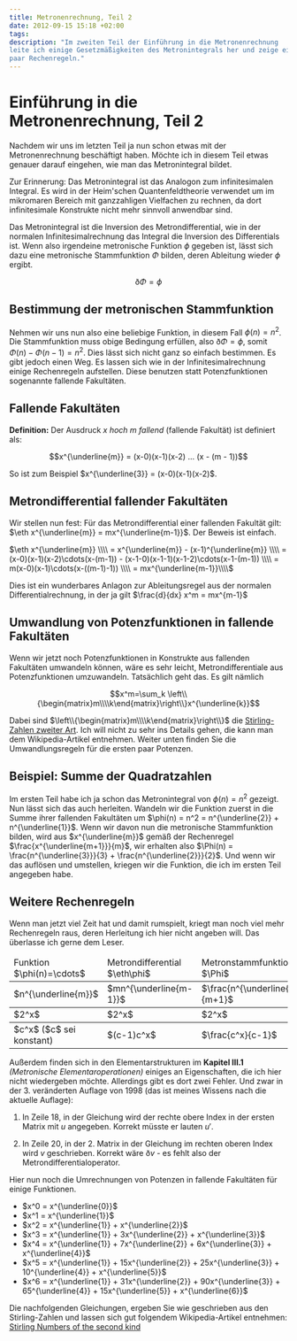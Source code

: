 ```yaml
---
title: Metronenrechnung, Teil 2
date: 2012-09-15 15:18 +02:00
tags:
description: "Im zweiten Teil der Einführung in die Metronenrechnung
leite ich einige Gesetzmäßigkeiten des Metronintegrals her und zeige ein
paar Rechenregeln."
---
```


# Einführung in die Metronenrechnung, Teil 2

Nachdem wir uns im letzten Teil ja nun schon etwas mit der
Metronenrechnung beschäftigt haben. Möchte ich in diesem Teil etwas
genauer darauf eingehen, wie man das Metronintegral bildet.

Zur Erinnerung: Das Metronintegral ist das Analogon zum infinitesimalen
Integral. Es wird in der Heim'schen Quantenfeldtheorie verwendet um im
mikromaren Bereich mit ganzzahligen Vielfachen zu rechnen, da dort
infinitesimale Konstrukte nicht mehr sinnvoll anwendbar sind.

Das Metronintegral ist die Inversion des Metrondifferential, wie in der
normalen Infinitesimalrechnung das Integral die Inversion des
Differentials ist. Wenn also irgendeine metronische Funktion $\phi$
gegeben ist, lässt sich dazu eine metronische Stammfunktion $\Phi$
bilden, deren Ableitung wieder $\phi$ ergibt.

$$\eth\Phi = \phi$$

## Bestimmung der metronischen Stammfunktion

Nehmen wir uns nun also eine beliebige Funktion, in diesem Fall 
$\phi(n) = n^2$. Die Stammfunktion muss obige Bedingung erfüllen, also
$\eth\Phi = \phi$, somit $\Phi(n) - \Phi(n-1) = n^2$. Dies lässt sich
nicht ganz so einfach bestimmen. Es gibt jedoch einen Weg. Es lassen sich wie in
der Infinitesimalrechnung einige Rechenregeln aufstellen. Diese benutzen
statt Potenzfunktionen sogenannte fallende Fakultäten.

## Fallende Fakultäten

<b>Definition:</b>
Der Ausdruck <i>x hoch m fallend</i> (fallende Fakultät) ist definiert als:

$$x^{\underline{m}} = (x-0)(x-1)(x-2) ... (x - (m - 1))$$

So ist zum Beispiel $x^{\underline{3}} = (x-0)(x-1)(x-2)$.

## Metrondifferential fallender Fakultäten

Wir stellen nun fest: Für das Metrondifferential einer fallenden
Fakultät gilt: $\eth x^{\underline{m}} = mx^{\underline{m-1}}$. Der Beweis ist
einfach. 

$\eth x^{\underline{m}} \\\\
  = x^{\underline{m}} - (x-1)^{\underline{m}} \\\\
  = (x-0)(x-1)(x-2)\cdots(x-(m-1)) - (x-1-0)(x-1-1)(x-1-2)\cdots(x-1-(m-1)) \\\\
  = m(x-0)(x-1)\cdots(x-((m-1)-1)) \\\\
  = mx^{\underline{m-1}}\\\\$

Dies ist ein wunderbares Anlagon zur Ableitungsregel aus der normalen
Differentialrechnung, in der ja gilt $\frac{d}{dx} x^m = mx^{m-1}$ 

## Umwandlung von Potenzfunktionen in fallende Fakultäten

Wenn wir jetzt noch Potenzfunktionen in Konstrukte aus fallenden
Fakultäten umwandeln können, wäre es sehr leicht, Metrondifferentiale
aus Potenzfunktionen umzuwandeln. Tatsächlich geht das. Es gilt nämlich

$$x^m=\sum_k \left\\{\begin{matrix}m\\\\k\end{matrix}\right\\}x^{\underline{k}}$$

Dabei sind $\left\\{\begin{matrix}m\\\\k\end{matrix}\right\\}$ die
[Stirling-Zahlen zweiter
Art](http://de.wikipedia.org/wiki/Stirling-Zahl). Ich will nicht zu sehr
ins Details gehen, die kann man dem Wikipedia-Artikel entnehmen. Weiter
unten finden Sie die Umwandlungsregeln für die ersten paar Potenzen.

## Beispiel: Summe der Quadratzahlen

Im ersten Teil habe ich ja schon das Metronintegral von $\phi(n) = n^2$
gezeigt. Nun lässt sich das auch herleiten. Wandeln wir die Funktion
zuerst in die Summe ihrer fallenden Fakultäten um $\phi(n) = n^2 =
n^{\underline{2}} + n^{\underline{1}}$. Wenn wir davon nun die
metronische Stammfunktion bilden, wird aus $x^{\underline{m}}$ gemäß der
Rechenregel $\frac{x^{\underline{m+1}}}{m}$, wir erhalten also $\Phi(n) =
\frac{n^{\underline{3}}}{3} + \frac{n^{\underline{2}}}{2}$.  Und wenn
wir das auflösen und umstellen, kriegen wir die Funktion, die ich im
ersten Teil angegeben habe.

## Weitere Rechenregeln

Wenn man jetzt viel Zeit hat und damit rumspielt, kriegt man noch viel
mehr Rechenregeln raus, deren Herleitung ich hier nicht angeben will.
Das überlasse ich gerne dem Leser.

<table class="table">
  <thead>
    <tr>
      <td>Funktion $\phi(n)=\cdots$</td>
      <td>Metrondifferential $\eth\phi$</td>
      <td>Metronstammfunktion $\Phi$</td>
    </tr>
  </thead>
  <tbody>
    <tr>
      <td>$n^{\underline{m}}$</td>
      <td>$mn^{\underline{m-1}}$</td>
      <td>$\frac{n^{\underline{m+1}}}{m+1}$</td>
    </tr>
  </tbody>
  <tbody>
    <tr>
      <td>$2^x$</td>
      <td>$2^x$</td>
      <td>$2^x$</td>
    </tr>
  </tbody>
  <tbody>
    <tr>
      <td>$c^x$ ($c$ sei konstant)</td>
      <td>$(c-1)c^x$</td>
      <td>$\frac{c^x}{c-1}$</td>
    </tr>
  </tbody>
</table>

Außerdem finden sich in den Elementarstrukturen im <b>Kapitel III.1</b>
<i>(Metronische Elementaroperationen)</i> einiges an Eigenschaften, die
ich hier nicht wiedergeben möchte. Allerdings gibt es dort zwei Fehler.
Und zwar in der 3. veränderten Auflage von 1998 (das ist meines Wissens
nach die aktuelle Auflage):

1. In Zeile 18, in der Gleichung wird der rechte obere Index in der
ersten Matrix mit $u$ angegeben. Korrekt müsste er lauten $u'$.

2. In Zeile 20, in der 2. Matrix in der Gleichung im rechten oberen
Index wird $v$ geschrieben. Korrekt wäre $\eth v$ - es fehlt also der
Metrondifferentialoperator.

Hier nun noch die Umrechnungen von Potenzen in fallende Fakultäten für
einige Funktionen.

* $x^0 = x^{\underline{0}}$
* $x^1 = x^{\underline{1}}$
* $x^2 = x^{\underline{1}} + x^{\underline{2}}$
* $x^3 = x^{\underline{1}} + 3x^{\underline{2}} + x^{\underline{3}}$
* $x^4 = x^{\underline{1}} + 7x^{\underline{2}} + 6x^{\underline{3}} + x^{\underline{4}}$
* $x^5 = x^{\underline{1}} + 15x^{\underline{2}} + 25x^{\underline{3}} + 10^{\underline{4}} + x^{\underline{5}}$
* $x^6 = x^{\underline{1}} + 31x^{\underline{2}} + 90x^{\underline{3}} + 65^{\underline{4}} + 15x^{\underline{5}} + x^{\underline{6}}$

Die nachfolgenden Gleichungen, ergeben Sie wie geschrieben aus den
Stirling-Zahlen und lassen sich gut folgendem Wikipedia-Artikel entnehmen:
[Stirling Numbers of the second
kind](http://en.wikipedia.org/wiki/Stirling_numbers_of_the_second_kind#Table_of_values)

